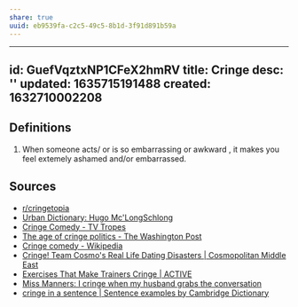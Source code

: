 ```yaml
---
share: true
uuid: eb9539fa-c2c5-49c5-8b1d-3f91d891b59a
---
```

---
id: GuefVqztxNP1CFeX2hmRV
title: Cringe
desc: ''
updated: 1635715191488
created: 1632710002208
---

## Definitions

1. When someone acts/ or is so embarrassing or awkward , it makes you feel extemely ashamed and/or embarrassed.

## Sources

* [r/cringetopia](/undefined)
* [Urban Dictionary: Hugo Mc'LongSchlong](https://www.urbandictionary.com/author.php?author=Hugo%20Mc%27LongSchlong)
* [Cringe Comedy - TV Tropes](https://tvtropes.org/pmwiki/pmwiki.php/Main/CringeComedy)
* [The age of cringe politics - The Washington Post](https://www.washingtonpost.com/outlook/2019/02/11/age-cringe-politics/)
* [Cringe comedy - Wikipedia](https://en.wikipedia.org/wiki/Cringe_comedy)
* [Cringe! Team Cosmo's Real Life Dating Disasters | Cosmopolitan Middle East](https://www.cosmopolitanme.com/love/26282-cosmos-real-life-dating-disasters)
* [Exercises That Make Trainers Cringe | ACTIVE](https://www.active.com/fitness/articles/exercises-that-make-trainers-cringe)
* [Miss Manners: I cringe when my husband grabs the conversation](https://www.mercurynews.com/2021/09/18/miss-manners-i-cringe-when-my-husband-takes-over-conversation/)
* [cringe in a sentence | Sentence examples by Cambridge Dictionary](https://dictionary.cambridge.org/us/example/english/cringe)
